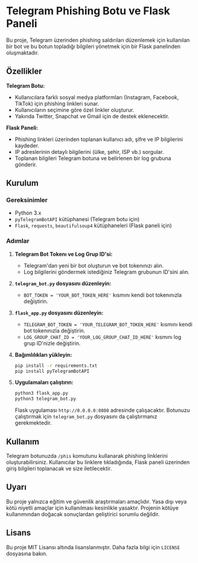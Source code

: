 # Telegram Phishing Botu ve Flask Paneli

Bu proje, Telegram üzerinden phishing saldırıları düzenlemek için kullanılan bir bot ve bu botun topladığı bilgileri yönetmek için bir Flask panelinden oluşmaktadır.

## Özellikler

**Telegram Botu:**
- Kullanıcılara farklı sosyal medya platformları (Instagram, Facebook, TikTok) için phishing linkleri sunar.
- Kullanıcıların seçimine göre özel linkler oluşturur.
- Yakında Twitter, Snapchat ve Gmail için de destek eklenecektir.

**Flask Paneli:**
- Phishing linkleri üzerinden toplanan kullanıcı adı, şifre ve IP bilgilerini kaydeder.
- IP adreslerinin detaylı bilgilerini (ülke, şehir, ISP vb.) sorgular.
- Toplanan bilgileri Telegram botuna ve belirlenen bir log grubuna gönderir.

## Kurulum

### Gereksinimler

- Python 3.x
- `pyTelegramBotAPI` kütüphanesi (Telegram botu için)
- `Flask`, `requests`, `beautifulsoup4` kütüphaneleri (Flask paneli için)

### Adımlar

1. **Telegram Bot Tokenı ve Log Grup ID'si:**
   - Telegram'dan yeni bir bot oluşturun ve bot tokenınızı alın.
   - Log bilgilerini göndermek istediğiniz Telegram grubunun ID'sini alın.

2. **`telegram_bot.py` dosyasını düzenleyin:**
   - `BOT_TOKEN = 'YOUR_BOT_TOKEN_HERE'` kısmını kendi bot tokenınızla değiştirin.

3. **`flask_app.py` dosyasını düzenleyin:**
   - `TELEGRAM_BOT_TOKEN = 'YOUR_TELEGRAM_BOT_TOKEN_HERE'` kısmını kendi bot tokenınızla değiştirin.
   - `LOG_GROUP_CHAT_ID = 'YOUR_LOG_GROUP_CHAT_ID_HERE'` kısmını log grup ID'nizle değiştirin.

4. **Bağımlılıkları yükleyin:**

   ```bash
   pip install -r requirements.txt
   pip install pyTelegramBotAPI
   ```

5. **Uygulamaları çalıştırın:**

   ```bash
   python3 flask_app.py
   python3 telegram_bot.py
   ```

   Flask uygulaması `http://0.0.0.0:8080` adresinde çalışacaktır. Botunuzu çalıştırmak için `telegram_bot.py` dosyasını da çalıştırmanız gerekmektedir.

## Kullanım

Telegram botunuzda `/phis` komutunu kullanarak phishing linklerini oluşturabilirsiniz. Kullanıcılar bu linklere tıkladığında, Flask paneli üzerinden giriş bilgileri toplanacak ve size iletilecektir.

## Uyarı

Bu proje yalnızca eğitim ve güvenlik araştırmaları amaçlıdır. Yasa dışı veya kötü niyetli amaçlar için kullanılması kesinlikle yasaktır. Projenin kötüye kullanımından doğacak sonuçlardan geliştirici sorumlu değildir.

## Lisans

Bu proje MIT Lisansı altında lisanslanmıştır. Daha fazla bilgi için `LICENSE` dosyasına bakın.


